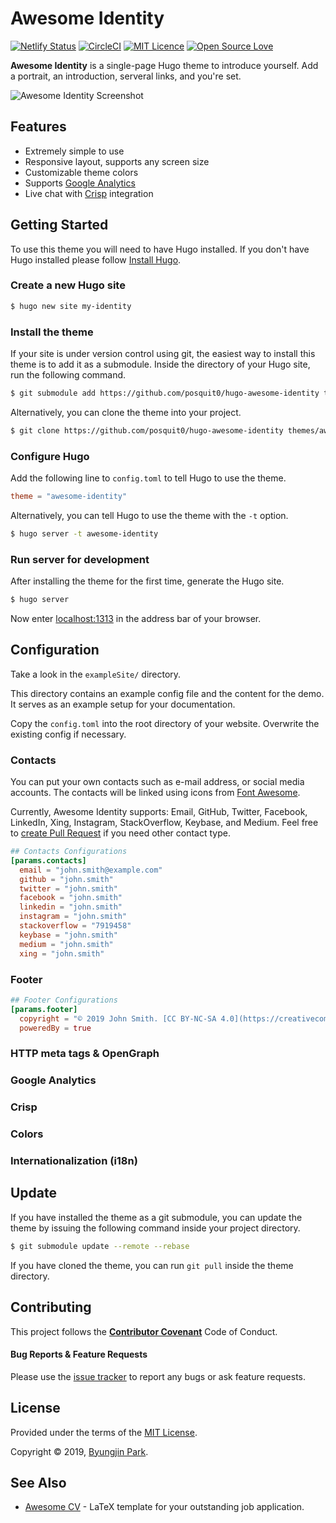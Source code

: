 # Awesome Identity

[![Netlify Status](https://api.netlify.com/api/v1/badges/43d34b47-3dee-43bb-a905-c7829ce5352b/deploy-status)](https://app.netlify.com/sites/awesome-identity/deploys)
[![CircleCI](https://circleci.com/gh/posquit0/hugo-awesome-identity.svg?style=shield)](https://circleci.com/gh/posquit0/hugo-awesome-identity)
[![MIT Licence](https://badges.frapsoft.com/os/mit/mit.svg?v=103)](https://opensource.org/licenses/mit-license.php)
[![Open Source Love](https://badges.frapsoft.com/os/v1/open-source.svg?v=103)](https://github.com/ellerbrock/open-source-badges/)

**Awesome Identity** is a single-page Hugo theme to introduce yourself. Add a portrait, an introduction, serveral links, and you're set.

![Awesome Identity Screenshot](https://raw.githubusercontent.com/posquit0/hugo-awesome-identity/master/images/screenshot.png)


## Features

* Extremely simple to use
* Responsive layout, supports any screen size
* Customizable theme colors
* Supports [Google Analytics](https://marketingplatform.google.com/about/analytics/)
* Live chat with [Crisp](https://crisp.chat/) integration


## Getting Started

To use this theme you will need to have Hugo installed. If you don't have Hugo installed please follow [Install Hugo](https://gohugo.io/getting-started/installing/).

### Create a new Hugo site

```bash
$ hugo new site my-identity
```

### Install the theme

If your site is under version control using git, the easiest way to install this theme is to add it as a submodule. Inside the directory of your Hugo site, run the following command.

```bash
$ git submodule add https://github.com/posquit0/hugo-awesome-identity themes/awesome-identity
```

Alternatively, you can clone the theme into your project.

```bash
$ git clone https://github.com/posquit0/hugo-awesome-identity themes/awesome-identity
```

### Configure Hugo

Add the following line to `config.toml` to tell Hugo to use the theme.

```toml
theme = "awesome-identity"
```

Alternatively, you can tell Hugo to use the theme with the `-t` option.

```bash
$ hugo server -t awesome-identity
```

### Run server for development

After installing the theme for the first time, generate the Hugo site.

```bash
$ hugo server
```

Now enter [localhost:1313](http://localhost:1313) in the address bar of your browser.


## Configuration

Take a look in the `exampleSite/` directory.

This directory contains an example config file and the content for the demo. It serves as an example setup for your documentation.

Copy the `config.toml` into the root directory of your website. Overwrite the existing config if necessary.

### Contacts

You can put your own contacts such as e-mail address, or social media accounts. The contacts will be linked using icons from [Font Awesome](https://fontawesome.com/).

Currently, Awesome Identity supports: Email, GitHub, Twitter, Facebook, LinkedIn, Xing, Instagram, StackOverflow, Keybase, and Medium. Feel free to [create Pull Request](https://github.com/posquit0/hugo-awesome-identity/pulls) if you need other contact type.

```toml
## Contacts Configurations
[params.contacts]
  email = "john.smith@example.com"
  github = "john.smith"
  twitter = "john.smith"
  facebook = "john.smith"
  linkedin = "john.smith"
  instagram = "john.smith"
  stackoverflow = "7919458"
  keybase = "john.smith"
  medium = "john.smith"
  xing = "john.smith"
```

### Footer

```toml
## Footer Configurations
[params.footer]
  copyright = "© 2019 John Smith. [CC BY-NC-SA 4.0](https://creativecommons.org/licenses/by-nc-sa/4.0/)."
  poweredBy = true
```

### HTTP meta tags & OpenGraph

### Google Analytics

### Crisp

### Colors

### Internationalization (i18n)


## Update

If you have installed the theme as a git submodule, you can update the theme by issuing the following command inside your project directory.

```bash
$ git submodule update --remote --rebase
```

If you have cloned the theme, you can run `git pull` inside the theme directory.


## Contributing

This project follows the [**Contributor Covenant**](http://contributor-covenant.org/version/1/4/) Code of Conduct.

#### Bug Reports & Feature Requests

Please use the [issue tracker](https://github.com/posquit0/hugo-awesome-identity/issues) to report any bugs or ask feature requests.


## License

Provided under the terms of the [MIT License](https://github.com/posquit0/hugo-awesome-identity/blob/master/LICENSE).

Copyright © 2019, [Byungjin Park](http://www.posquit0.com).


## See Also

* [Awesome CV](https://github.com/posquit0/Awesome-CV) - LaTeX template for your outstanding job application.
